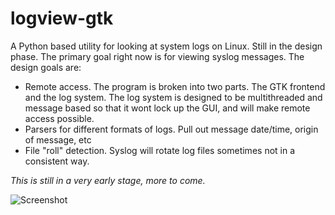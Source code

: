 logview-gtk
===========

A Python based utility for looking at system logs on Linux. Still in the design
phase. The primary goal right now is for viewing syslog messages. The design 
goals are:

 - Remote access. The program is broken into two parts. The GTK frontend and 
 the log system. The log system is designed to be multithreaded and message
 based so that it wont lock up the GUI, and will make remote access possible.
 - Parsers for different formats of logs. Pull out message date/time, origin of
 message, etc
 - File "roll" detection. Syslog will rotate log files sometimes not in a
 consistent way.

*This is still in a very early stage, more to come.*
 
![Screenshot](/../screenshots/logview-gtk.png?raw=true "Early screenshot")

